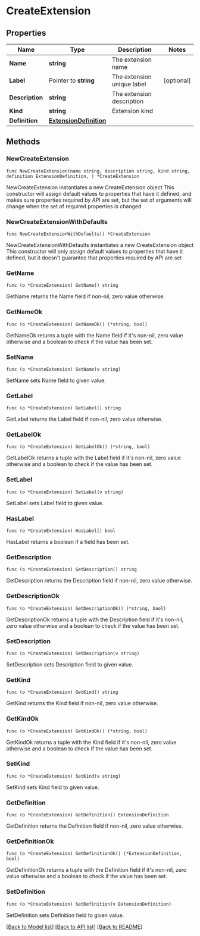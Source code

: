 # CreateExtension

## Properties

Name | Type | Description | Notes
------------ | ------------- | ------------- | -------------
**Name** | **string** | The extension name | 
**Label** | Pointer to **string** | The extension unique label | [optional] 
**Description** | **string** | The extension description | 
**Kind** | **string** | Extension kind | 
**Definition** | [**ExtensionDefinition**](ExtensionDefinition.md) |  | 

## Methods

### NewCreateExtension

`func NewCreateExtension(name string, description string, kind string, definition ExtensionDefinition, ) *CreateExtension`

NewCreateExtension instantiates a new CreateExtension object
This constructor will assign default values to properties that have it defined,
and makes sure properties required by API are set, but the set of arguments
will change when the set of required properties is changed

### NewCreateExtensionWithDefaults

`func NewCreateExtensionWithDefaults() *CreateExtension`

NewCreateExtensionWithDefaults instantiates a new CreateExtension object
This constructor will only assign default values to properties that have it defined,
but it doesn't guarantee that properties required by API are set

### GetName

`func (o *CreateExtension) GetName() string`

GetName returns the Name field if non-nil, zero value otherwise.

### GetNameOk

`func (o *CreateExtension) GetNameOk() (*string, bool)`

GetNameOk returns a tuple with the Name field if it's non-nil, zero value otherwise
and a boolean to check if the value has been set.

### SetName

`func (o *CreateExtension) SetName(v string)`

SetName sets Name field to given value.


### GetLabel

`func (o *CreateExtension) GetLabel() string`

GetLabel returns the Label field if non-nil, zero value otherwise.

### GetLabelOk

`func (o *CreateExtension) GetLabelOk() (*string, bool)`

GetLabelOk returns a tuple with the Label field if it's non-nil, zero value otherwise
and a boolean to check if the value has been set.

### SetLabel

`func (o *CreateExtension) SetLabel(v string)`

SetLabel sets Label field to given value.

### HasLabel

`func (o *CreateExtension) HasLabel() bool`

HasLabel returns a boolean if a field has been set.

### GetDescription

`func (o *CreateExtension) GetDescription() string`

GetDescription returns the Description field if non-nil, zero value otherwise.

### GetDescriptionOk

`func (o *CreateExtension) GetDescriptionOk() (*string, bool)`

GetDescriptionOk returns a tuple with the Description field if it's non-nil, zero value otherwise
and a boolean to check if the value has been set.

### SetDescription

`func (o *CreateExtension) SetDescription(v string)`

SetDescription sets Description field to given value.


### GetKind

`func (o *CreateExtension) GetKind() string`

GetKind returns the Kind field if non-nil, zero value otherwise.

### GetKindOk

`func (o *CreateExtension) GetKindOk() (*string, bool)`

GetKindOk returns a tuple with the Kind field if it's non-nil, zero value otherwise
and a boolean to check if the value has been set.

### SetKind

`func (o *CreateExtension) SetKind(v string)`

SetKind sets Kind field to given value.


### GetDefinition

`func (o *CreateExtension) GetDefinition() ExtensionDefinition`

GetDefinition returns the Definition field if non-nil, zero value otherwise.

### GetDefinitionOk

`func (o *CreateExtension) GetDefinitionOk() (*ExtensionDefinition, bool)`

GetDefinitionOk returns a tuple with the Definition field if it's non-nil, zero value otherwise
and a boolean to check if the value has been set.

### SetDefinition

`func (o *CreateExtension) SetDefinition(v ExtensionDefinition)`

SetDefinition sets Definition field to given value.



[[Back to Model list]](../README.md#documentation-for-models) [[Back to API list]](../README.md#documentation-for-api-endpoints) [[Back to README]](../README.md)


